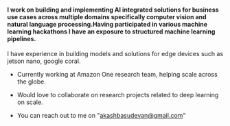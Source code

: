 #### I work on building and implementing AI integrated solutions for business use cases across multiple domains specifically computer vision and natural language processing.Having participated in various machine learning hackathons I have an exposure to structured machine learning pipelines. 
I have experience in building models and solutions for edge devices such as jetson nano, google coral. 

- Currently working at Amazon One research team, helping scale across the globe. 
- Would love to collaborate on research projects related to deep learning on scale.

- You can reach out to me on "akashbasudevan@gmail.com"

<!--
**zerocool95/zerocool95** is a ✨ _special_ ✨ repository because its `README.md` (this file) appears on your GitHub profile.

Here are some ideas to get you started:

- 🔭 I’m currently working on ...
- 🌱 I’m currently learning ...
- 👯 I’m looking to collaborate on ...
- 🤔 I’m looking for help with ...
- 💬 Ask me about ...
- 📫 How to reach me: ...
- 😄 Pronouns: ...
- ⚡ Fun fact: ...
-->
